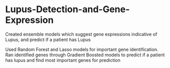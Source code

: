 # Lupus-Detection-and-Gene-Expression

Created ensemble models which suggest gene expressions indicative of Lupus, and predict if a patient has Lupus

Used Random Forest and Lasso models for important gene identification. Ran identified genes through Gradient Boosted models to predict if a patient has lupus and find most important genes for prediction

